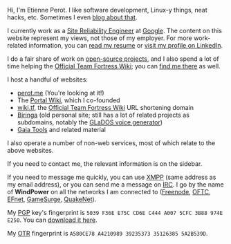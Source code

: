 Hi, I'm Etienne Perot. I like software development, Linux-y things, neat hacks, etc. Sometimes I even [blog about that][perot.me].

I currently work as a [Site Reliability Engineer] at [Google]. The content on this website represent my views, not those of my employer. For more work-related information, you can [read my resume][Etienne Perot CV] or [visit my profile on LinkedIn][Etienne Perot on LinkedIn].

I do a fair share of work on [open-source projects][EtiennePerot on GitHub], and I also spend a lot of time helping the [Official Team Fortress Wiki]; you can [find me there][WindPower on Team Fortress Wiki] as well.

I host a handful of websites:

* [perot.me] (You're looking at it!)
* The [Portal Wiki], which I co-founded
* [wiki.tf], the [Official Team Fortress Wiki] URL shortening domain
* [Biringa] (old personal site; still has a lot of related projects as subdomains, notably the [GLaDOS voice generator])
* [Gaia Tools] and related material

I also operate a number of non-web services, most of which relate to the above websites.

If you need to contact me, the relevant information is on the sidebar.

If you need to message me quickly, you can use [XMPP][Extensible Messaging and Presence Protocol] (same address as my email address), or you can send me a message on [IRC][Internet Relay Chat]. I go by the name of **WindPower** on all the networks I am connected to ([Freenode], [OFTC][Open and Free Technology Community], [EFnet], [GameSurge], [QuakeNet]).

My [PGP][Pretty Good Privacy] key's fingerprint is `5039 F36E E75C CD6E C444 A007 5CFC 3B88 974E E250`. You can [download it here][Etienne Perot PGP key].

My [OTR][Off-the-Record Messaging] fingerprint is `A580CE78 A4210989 39235373 35126385 5A2B539D`.

[Site Reliability Engineer]: https://landing.google.com/sre/
[Google]: https://www.google.com/about/jobs/
[Etienne Perot CV]: https://perot.me/cv
[Etienne Perot on LinkedIn]: https://www.linkedin.com/in/etienneperot
[EtiennePerot on GitHub]: https://github.com/EtiennePerot
[Official Team Fortress Wiki]: http://wiki.teamfortress.com/wiki/Main_Page
[WindPower on Team Fortress Wiki]: http://wiki.teamfortress.com/wiki/User:WindPower
[perot.me]: https://perot.me/
[Portal Wiki]: http://theportalwiki.com/
[wiki.tf]: http://wiki.tf/
[play.wiki.tf]: steam://connect/play.wiki.tf
[Biringa]: http://biringa.com/
[GLaDOS Voice Generator]: http://glados.biringa.com/
[Gaia Tools]: http://gaiatools.com/
[Extensible Messaging and Presence Protocol]: https://en.wikipedia.org/wiki/XMPP
[Internet Relay Chat]: https://en.wikipedia.org/wiki/Internet_Relay_Chat
[Freenode]: https://freenode.net/
[Open and Free Technology Community]: http://www.oftc.net/oftc/
[EFnet]: http://www.efnet.org/
[GameSurge]: https://gamesurge.net/
[QuakeNet]: http://www.quakenet.org/
[Pretty Good Privacy]: https://en.wikipedia.org/wiki/Pretty_Good_Privacy
[Etienne Perot PGP key]: https://perot.me/pgp.asc
[Off-the-Record Messaging]: https://en.wikipedia.org/wiki/Off-the-Record_Messaging
